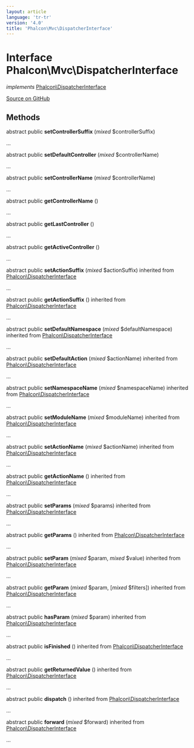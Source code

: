 ```yaml
---
layout: article
language: 'tr-tr'
version: '4.0'
title: 'Phalcon\Mvc\DispatcherInterface'
---
```


# Interface **Phalcon\Mvc\DispatcherInterface**

*implements* [Phalcon\DispatcherInterface](api/Phalcon_DispatcherInterface)

<a href="https://github.com/phalcon/cphalcon/tree/v4.0.0/phalcon/mvc/dispatcherinterface.zep" class="btn btn-default btn-sm">Source on GitHub</a>

## Methods

abstract public **setControllerSuffix** (*mixed* $controllerSuffix)

...

abstract public **setDefaultController** (*mixed* $controllerName)

...

abstract public **setControllerName** (*mixed* $controllerName)

...

abstract public **getControllerName** ()

...

abstract public **getLastController** ()

...

abstract public **getActiveController** ()

...

abstract public **setActionSuffix** (*mixed* $actionSuffix) inherited from [Phalcon\DispatcherInterface](api/Phalcon_DispatcherInterface)

...

abstract public **getActionSuffix** () inherited from [Phalcon\DispatcherInterface](api/Phalcon_DispatcherInterface)

...

abstract public **setDefaultNamespace** (*mixed* $defaultNamespace) inherited from [Phalcon\DispatcherInterface](api/Phalcon_DispatcherInterface)

...

abstract public **setDefaultAction** (*mixed* $actionName) inherited from [Phalcon\DispatcherInterface](api/Phalcon_DispatcherInterface)

...

abstract public **setNamespaceName** (*mixed* $namespaceName) inherited from [Phalcon\DispatcherInterface](api/Phalcon_DispatcherInterface)

...

abstract public **setModuleName** (*mixed* $moduleName) inherited from [Phalcon\DispatcherInterface](api/Phalcon_DispatcherInterface)

...

abstract public **setActionName** (*mixed* $actionName) inherited from [Phalcon\DispatcherInterface](api/Phalcon_DispatcherInterface)

...

abstract public **getActionName** () inherited from [Phalcon\DispatcherInterface](api/Phalcon_DispatcherInterface)

...

abstract public **setParams** (*mixed* $params) inherited from [Phalcon\DispatcherInterface](api/Phalcon_DispatcherInterface)

...

abstract public **getParams** () inherited from [Phalcon\DispatcherInterface](api/Phalcon_DispatcherInterface)

...

abstract public **setParam** (*mixed* $param, *mixed* $value) inherited from [Phalcon\DispatcherInterface](api/Phalcon_DispatcherInterface)

...

abstract public **getParam** (*mixed* $param, [*mixed* $filters]) inherited from [Phalcon\DispatcherInterface](api/Phalcon_DispatcherInterface)

...

abstract public **hasParam** (*mixed* $param) inherited from [Phalcon\DispatcherInterface](api/Phalcon_DispatcherInterface)

...

abstract public **isFinished** () inherited from [Phalcon\DispatcherInterface](api/Phalcon_DispatcherInterface)

...

abstract public **getReturnedValue** () inherited from [Phalcon\DispatcherInterface](api/Phalcon_DispatcherInterface)

...

abstract public **dispatch** () inherited from [Phalcon\DispatcherInterface](api/Phalcon_DispatcherInterface)

...

abstract public **forward** (*mixed* $forward) inherited from [Phalcon\DispatcherInterface](api/Phalcon_DispatcherInterface)

...